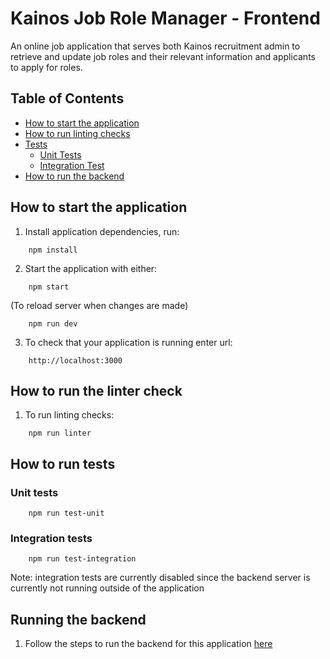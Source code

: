 # Kainos Job Role Manager - Frontend

An online job application that serves both Kainos recruitment admin to retrieve and update job roles and their relevant information and applicants to apply for roles.

## Table of Contents


- [How to start the application](#how-to-start)
- [How to run linting checks](#how-to-lint)
- [Tests](#tests)
  - [Unit Tests](#unit-test)
  - [Integration Test](#integration-test)
- [How to run the backend](#backend)

## How to start the application

1. Install application dependencies, run:
```
    npm install
```

2. Start the application with either:

```
    npm start 
```

(To reload server when changes are made)
```
    npm run dev
```


3. To check that your application is running enter url:

```
    http://localhost:3000
 ```

## How to run the linter check
1. To run linting checks:
```
    npm run linter
```

## How to run tests

### Unit tests 
```
    npm run test-unit
```

### Integration tests 
```
    npm run test-integration
```

Note: integration tests are currently disabled since the backend server is currently not running outside of the application


## Running the backend
1. Follow the steps to run the backend for this application <a href="https://github.com/thomkainos/kainos-job-role-manager-backend" target="_blank">here</a>


